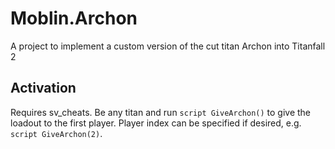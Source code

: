 # **Moblin.Archon**
A project to implement a custom version of the cut titan Archon into Titanfall 2

## **Activation**
Requires sv_cheats. Be any titan and run ```script GiveArchon()``` to give the loadout to the first player. Player index can be specified if desired, e.g. ```script GiveArchon(2)```.
